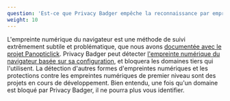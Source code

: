 ```yaml
---
question: 'Est-ce que Privacy Badger empêche la reconnaissance par empreinte numérique du navigateur ?'
weight: 10
---
```


L'empreinte numérique du navigateur est une méthode de suivi extrêmement subtile et problématique, que nous avons [documentée avec le projet Panopticlick](https://panopticlick.eff.org/). Privacy Badger peut détecter [l'empreinte numérique du navigateur basée sur sa configuration](https://www.propublica.org/article/meet-the-online-tracking-device-that-is-virtually-impossible-to-block), et bloquera les domaines tiers qui l'utilisent. La détection d'autres formes d'empreintes numériques et les protections contre les empreintes numériques de premier niveau sont des projets en cours de développement. Bien entendu, une fois qu'un domaine est bloqué par Privacy Badger, il ne pourra plus vous identifier.
